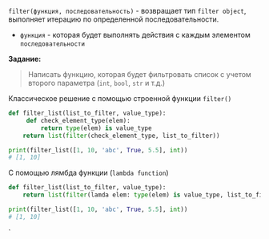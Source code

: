`filter(функция, последовательность)` - возвращает тип `filter object`, выполняет итерацию по определенной последовательности.
*  `функция` - которая будет выполнять действия с каждым элементом `последовательности`

**Задание:**
>Написать функцию, которая будет фильтровать список с учетом второго параметра (`int`, `bool`, `str` и т.д.) 

Классическое решение с помощью строенной функции `filter()`
```Python
def filter_list(list_to_filter, value_type):
	 def check_element_type(elem):
		 return type(elem) is value_type
	return list(filter(check_element_type, list_to_filter))

print(filter_list([1, 10, 'abc', True, 5.5], int))
# [1, 10]
```

С помощью лямбда функции (`lambda function`)
```Python
def filter_list(list_to_filter, value_type):
	return list(filter(lamda elem: type(elem) is value_type, list_to_filter))

print(filter_list([1, 10, 'abc', True, 5.5], int))
# [1, 10]
```
`